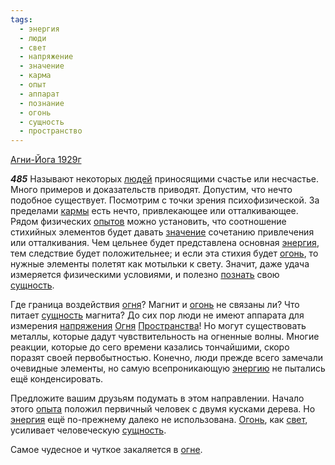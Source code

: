 ```yaml
---
tags:
  - энергия
  - люди
  - свет
  - напряжение
  - значение
  - карма
  - опыт
  - аппарат
  - познание
  - огонь
  - сущность
  - пространство
---
```


[Агни-Йога 1929г](/agni/1929)

___485___
Называют некоторых [людей](/tag/#люди) приносящими счастье или несчастье. Много примеров и доказательств приводят. Допустим, что нечто подобное существует. Посмотрим с точки зрения психофизической. За пределами [кармы](/tag/#карма) есть нечто, привлекающее или отталкивающее. Рядом физических [опытов](/tag/#опыт) можно установить, что соотношение стихийных элементов будет давать [значение](/tag/#значение) сочетанию привлечения или отталкивания. Чем цельнее будет представлена основная [энергия](/tag/#энергия), тем следствие будет положительнее; и если эта стихия будет [огонь](/tag/#огонь), то нужные элементы полетят как мотыльки к свету. Значит, даже удача измеряется физическими условиями, и полезно [познать](/tag/#познание) свою [сущность](/tag/#сущность).   

Где граница воздействия [огня](/tag/#огонь)? Магнит и [огонь](/tag/#огонь) не связаны ли? Что питает [сущность](/tag/#сущность) магнита? До сих пор люди не имеют аппарата для измерения [напряжения](/tag/#напряжение) [Огня](/tag/#огонь) [Пространства](/tag/#пространство)! Но могут существовать металлы, которые дадут чувствительность на огненные волны. Многие реакции, которые до сего времени казались тончайшими, скоро поразят своей первобытностью. Конечно, люди прежде всего замечали очевидные элементы, но самую всепроникающую [энергию](/tag/#энергия) не пытались ещё конденсировать.   

Предложите вашим друзьям подумать в этом направлении. Начало этого [опыта](/tag/#опыт) положил первичный человек с двумя кусками дерева. Но [энергия](/tag/#энергия) ещё по-прежнему далеко не использована. [Огонь](/tag/#огонь), как [свет](/tag/#свет), усиливает человеческую [сущность](/tag/#сущность).   

Самое чудесное и чуткое закаляется в [огне](/tag/#огонь).